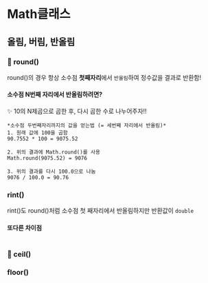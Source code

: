 # Math클래스

## 올림, 버림, 반올림

### 📌 round()

round()의 경우 항상 소수점 **첫째자리**에서 ```반올림```하여 정수값을 결과로 반환함!

#### 소수점 N번째 자리에서 반올림하려면?
✨ 10의 N제곱으로 곱한 후, 다시 곱한 수로 나누어주자!!

```
*소수점 두번째자리까지의 값을 얻는법 (= 세번째 자리에서 반올림)*
1. 원래 값에 100을 곱함
90.7552 * 100 = 9075.52

2. 위의 결과에 Math.round()를 사용
Math.round(9075.52) = 9076

3. 위의 결과를 다시 100.0으로 나눔
9076 / 100.0 = 90.76
```

### rint()
rint()도 round()처럼 소수점 첫 째자리에서 반올림하지만 반환값이 ```double```

#### 또다른 차이점
```java

```


### 📌 ceil()

### floor()

